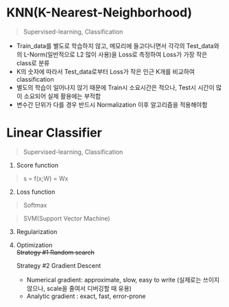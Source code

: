 # KNN(K-Nearest-Neighborhood)

> Supervised-learning, Classification

* Train_data를 별도로 학습하지 않고, 메모리에 들고다니면서 각각의 Test_data와의 L-Norm(일반적으로 L2 많이 사용)을 Loss로 측정하여 Loss가 가장 작은 class로 분류
* K의 숫자에 따라서 Test_data로부터 Loss가 작은 인근 K개를 비교하여 classification
* 별도의 학습이 일어나지 않기 때문에 Train시 소요시간은 적으나, Test시 시간이 많이 소요되어 실제 활용에는 부적합
* 변수간 단위가 다를 경우 반드시 Normalization 이후 알고리즘을 적용해야함

# Linear Classifier

> Supervised-learning, Classification

1. Score function
> s = f(x;W) = Wx

2. Loss function
> Softmax

> SVM(Support Vector Machine)

3. Regularization

4. Optimization  
  ~~Strategy #1 Random search~~  

    Strategy #2 Gradient Descent
      - Numerical gradient: approximate, slow, easy to write
        (실제로는 쓰이지 않으나, scale을 줄여서 디버깅할 때 유용)
      - Analytic gradient : exact, fast, error-prone
  

